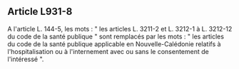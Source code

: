 Article L931-8
----
A l'article L. 144-5, les mots : " les articles L. 3211-2 et L. 3212-1 à L.
3212-12 du code de la santé publique " sont remplacés par les mots : " les
articles du code de la santé publique applicable en Nouvelle-Calédonie relatifs
à l'hospitalisation ou à l'internement avec ou sans le consentement de
l'intéressé ".
